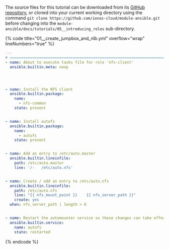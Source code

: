 The source files for this tutorial can be downloaded from its [GitHub repository](https://github.com/ionos-cloud/module-ansible/tree/master/docs/), or cloned into your current working directory using the command `git clone https://github.com/ionos-cloud/module-ansible.git` before changing into the `module-ansible/docs/tutorials/05__introducing_roles` sub-directory.

{% code title="01__create_jumpbox_and_nlb.yml" overflow="wrap" lineNumbers="true" %}
```yml
---
# ==============================================================================
- name: About to execute tasks file for role 'nfs-client'
  ansible.builtin.meta: noop




- name: Install the NFS client
  ansible.builtin.package:
    name:
      - nfs-common
    state: present


- name: Install autofs
  ansible.builtin.package:
    name:
      - autofs
    state: present


- name: Add an entry to /etc/auto.master
  ansible.builtin.lineinfile:
    path: /etc/auto.master
    line: '/-   /etc/auto.nfs'


- name: Create / add an entry to /etc/auto.nfs
  ansible.builtin.lineinfile:
    path: /etc/auto.nfs
    line: "{{ nfs_mount_point }}    {{ nfs_server_path }}"
    create: yes
  when: nfs_server_path | length > 0


- name: Restart the automounter service so these changes can take effect
  ansible.builtin.service:
    name: autofs
    state: restarted
```
{% endcode %}